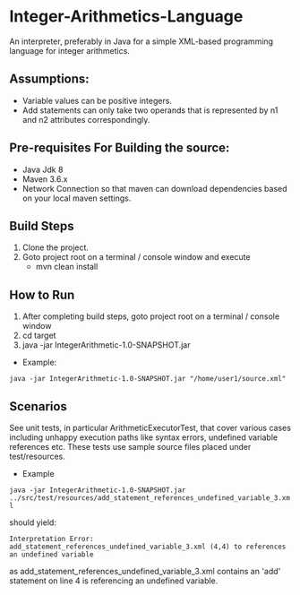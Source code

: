 # Integer-Arithmetics-Language

An interpreter, preferably in Java  for a simple XML-based programming language for integer arithmetics.

## Assumptions:

* Variable values can be positive integers.
* Add statements can only take two operands that is represented by n1 and n2 attributes correspondingly.

## Pre-requisites For Building the source:

* Java Jdk 8
* Maven 3.6.x
* Network Connection so that maven can download dependencies based on your local maven settings.

## Build Steps

1. Clone the project.
2. Goto project root on a terminal / console window and execute
    * mvn clean install
    
## How to Run

1. After completing build steps, goto project root on a terminal / console window
2. cd target
3. java -jar IntegerArithmetic-1.0-SNAPSHOT.jar <path to source file>

* Example:

`java -jar IntegerArithmetic-1.0-SNAPSHOT.jar "/home/user1/source.xml"`

## Scenarios

See unit tests, in particular ArithmeticExecutorTest, that cover various cases including unhappy execution paths like syntax errors, undefined variable references etc.
These tests use sample source files placed under test/resources.

* Example

`java -jar IntegerArithmetic-1.0-SNAPSHOT.jar ../src/test/resources/add_statement_references_undefined_variable_3.xml `

should yield:

`Interpretation Error: add_statement_references_undefined_variable_3.xml (4,4) to references an undefined variable`

as add_statement_references_undefined_variable_3.xml contains an 'add' statement on line 4 is referencing an undefined variable.

